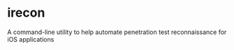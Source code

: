 # irecon
A command-line utility to help automate penetration test reconnaissance for iOS applications
